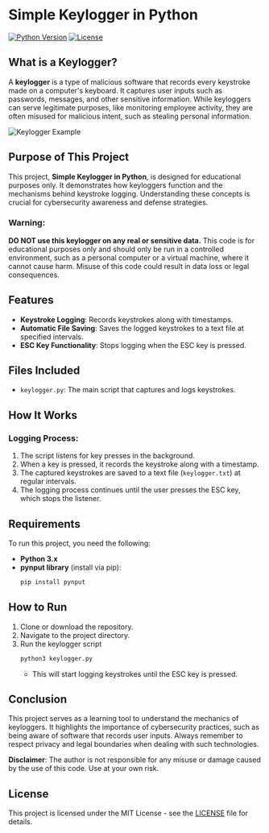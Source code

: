 # Simple Keylogger in Python
[![Python Version](https://img.shields.io/badge/python-3.x-brightgreen.svg)](https://www.python.org/)
[![License](https://img.shields.io/badge/license-MIT-blue.svg)](LICENSE)

## What is a Keylogger?

A **keylogger** is a type of malicious software that records every keystroke made on a computer's keyboard. It captures user inputs such as passwords, messages, and other sensitive information. While keyloggers can serve legitimate purposes, like monitoring employee activity, they are often misused for malicious intent, such as stealing personal information.

![Keylogger Example](keyboard.jpg)

## Purpose of This Project

This project, **Simple Keylogger in Python**, is designed for educational purposes only. It demonstrates how keyloggers function and the mechanisms behind keystroke logging. Understanding these concepts is crucial for cybersecurity awareness and defense strategies.

### Warning:
**DO NOT use this keylogger on any real or sensitive data.** This code is for educational purposes only and should only be run in a controlled environment, such as a personal computer or a virtual machine, where it cannot cause harm. Misuse of this code could result in data loss or legal consequences.

## Features

- **Keystroke Logging**: Records keystrokes along with timestamps.
- **Automatic File Saving**: Saves the logged keystrokes to a text file at specified intervals.
- **ESC Key Functionality**: Stops logging when the ESC key is pressed.

## Files Included

- `keylogger.py`: The main script that captures and logs keystrokes.

## How It Works

### Logging Process:
1. The script listens for key presses in the background.
2. When a key is pressed, it records the keystroke along with a timestamp.
3. The captured keystrokes are saved to a text file (`keylogger.txt`) at regular intervals.
4. The logging process continues until the user presses the ESC key, which stops the listener.

## Requirements

To run this project, you need the following:

- **Python 3.x**
- **pynput library** (install via pip):
  ```bash
  pip install pynput
  ```
## How to Run
1. Clone or download the repository.
2. Navigate to the project directory.
3. Run the keylogger script
   ```bash
   python3 keylogger.py
   ```
   - This will start logging keystrokes until the ESC key is pressed.
## Conclusion
This project serves as a learning tool to understand the mechanics of keyloggers. It highlights the importance of cybersecurity practices, such as being aware of software that records user inputs. Always remember to respect privacy and legal boundaries when dealing with such technologies.

**Disclaimer**: The author is not responsible for any misuse or damage caused by the use of this code. Use at your own risk.

## License
This project is licensed under the MIT License - see the [LICENSE](LICENSE) file for details.

   
  
